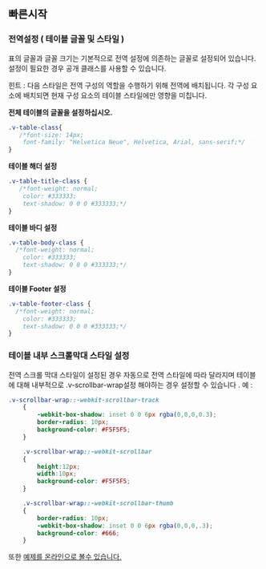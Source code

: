 ## 빠른시작



### 전역설정 ( 테이블 글꼴 및 스타일 )

표의 글꼴과 글꼴 크기는 기본적으로 전역 설정에 의존하는 글꼴로 설정되어 있습니다. 설정이 필요한 경우 공개 클래스를 사용할 수 있습니다.

힌트 : 다음 스타일은 전역 구성의 역할을 수행하기 위해 전역에 배치됩니다. 각 구성 요소에 배치되면 현재 구성 요소의 테이블 스타일에만 영향을 미칩니다.

**전체 테이블의 글꼴을 설정하십시오.**
```css
.v-table-class{
   /*font-size: 14px;
    font-family: "Helvetica Neue", Helvetica, Arial, sans-serif;*/
}
```

**테이블 해더 설정**
```css
.v-table-title-class {
   /*font-weight: normal;
    color: #333333;
    text-shadow: 0 0 0 #333333;*/
}
```

**테이블 바디 설정**
```css
.v-table-body-class {
  /*font-weight: normal;
    color: #333333;
    text-shadow: 0 0 0 #333333;*/
}
```

**테이블 Footer 설정**
```css
.v-table-footer-class {
  /*font-weight: normal;
    color: #333333;
    text-shadow: 0 0 0 #333333;*/
}
```

### 테이블 내부 스크롤막대 스타일 설정

전역 스크롤 막대 스타일이 설정된 경우 자동으로 전역 스타일에 따라 달라지며 테이블에 대해 내부적으로 .v-scrollbar-wrap설정 해야하는 경우 설정할 수 있습니다 . 예 :

```css
.v-scrollbar-wrap::-webkit-scrollbar-track
    {
        -webkit-box-shadow: inset 0 0 6px rgba(0,0,0,0.3);
        border-radius: 10px;
        background-color: #F5F5F5;
    }

    .v-scrollbar-wrap::-webkit-scrollbar
    {
        height:12px;
        width:10px;
        background-color: #F5F5F5;
    }

    .v-scrollbar-wrap::-webkit-scrollbar-thumb
    {
        border-radius: 10px;
        -webkit-box-shadow: inset 0 0 6px rgba(0,0,0,.3);
        background-color: #666;
    }
```
또한 [예제를 온라인으로 볼수 있습니다.](https://jsfiddle.net/huangsw/nqe3qogv/)





